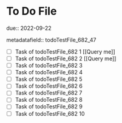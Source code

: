 # To Do File

due:: 2022-09-22

metadatafield:: todoTestFile_682_47

- [ ] Task of todoTestFile_682 1 [[Query me]]
- [ ] Task of todoTestFile_682 2 [[Query me]]
- [ ] Task of todoTestFile_682 3
- [ ] Task of todoTestFile_682 4
- [ ] Task of todoTestFile_682 5
- [ ] Task of todoTestFile_682 6
- [ ] Task of todoTestFile_682 7
- [ ] Task of todoTestFile_682 8
- [ ] Task of todoTestFile_682 9
- [ ] Task of todoTestFile_682 10